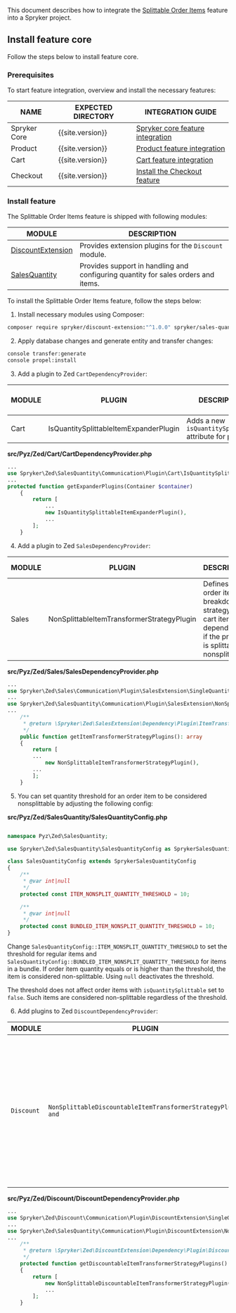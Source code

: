 

This document describes how to integrate the [Splittable Order Items](/docs/scos/user/features/202204.0/order-management-feature-overview/splittable-order-items-overview.html) feature into a Spryker project.

## Install feature core

Follow the steps below to install feature core.

### Prerequisites

To start feature integration, overview and install the necessary features:

| NAME         | EXPECTED DIRECTORY | INTEGRATION GUIDE                                                                                                                    |
|--------------|--------------------|--------------------------------------------------------------------------------------------------------------------------------------|
| Spryker Core | {{site.version}}   | [Spryker core feature integration](/docs/scos/dev/feature-integration-guides/{{site.version}}/spryker-core-feature-integration.html) |
| Product      | {{site.version}}   | [Product feature integration](/docs/pbc/all/product-information-management/{{site.version}}/install-and-upgrade/install-features/install-the-product-feature.html)           |
| Cart         | {{site.version}}   | [Cart feature integration](/docs/scos/dev/feature-integration-guides/{{site.version}}/cart-feature-integration.html)                 |
| Checkout     | {{site.version}}   | [Install the Checkout feature](/docs/scos/dev/feature-integration-guides/{{site.version}}/checkout-feature-integration.html)         |

### Install feature

The Splittable Order Items feature is shipped with following modules:

| MODULE | DESCRIPTION |
| --- | --- |
| [DiscountExtension](https://github.com/spryker/discount-extension) | Provides extension plugins for the `Discount` module. |
| [SalesQuantity](https://github.com/spryker/sales-quantity)| Provides support in handling and configuring quantity for sales orders and items. |

To install the Splittable Order Items feature, follow the steps below:

1. Install necessary modules using Composer:

```bash
composer require spryker/discount-extension:"^1.0.0" spryker/sales-quantity:"^3.4.0" --update-with-dependencies
```

2. Apply database changes and generate entity and transfer changes:

```bash
console transfer:generate
console propel:install
```

3. Add a plugin to Zed `CartDependencyProvider`:


| MODULE | PLUGIN | DESCRIPTION | METHOD IN DEPENDENCY PROVIDER |
| --- | --- | --- | --- |
| Cart | IsQuantitySplittableItemExpanderPlugin | Adds a new `isQuantitySplittable` attribute for products | `getExpanderPlugins` |

**src/Pyz/Zed/Cart/CartDependencyProvider.php**

```php
...
use Spryker\Zed\SalesQuantity\Communication\Plugin\Cart\IsQuantitySplittableItemExpanderPlugin;
...
protected function getExpanderPlugins(Container $container)
    {
        return [
            ...
            new IsQuantitySplittableItemExpanderPlugin(),
            ...
        ];
    }
```

4. Add a plugin to Zed `SalesDependencyProvider`:


| MODULE | PLUGIN | DESCRIPTION | METHOD IN DEPENDENCY PROVIDER |
| --- | --- | --- | --- |
| Sales | NonSplittableItemTransformerStrategyPlugin | Defines the order item's breakdown strategy for cart items depending on if the product is splittable or nonsplittable. | `getItemTransformerStrategyPlugins` |

**src/Pyz/Zed/Sales/SalesDependencyProvider.php**

```php
...
use Spryker\Zed\Sales\Communication\Plugin\SalesExtension\SingleQuantityBasedItemTransformerStrategyPlugin;
...
use Spryker\Zed\SalesQuantity\Communication\Plugin\SalesExtension\NonSplittableItemTransformerStrategyPlugin;
...   
    /**
     * @return \Spryker\Zed\SalesExtension\Dependency\Plugin\ItemTransformerStrategyPluginInterface[]
     */
    public function getItemTransformerStrategyPlugins(): array
    {
        return [
        ...    
			new NonSplittableItemTransformerStrategyPlugin(),
        ...    
        ];
    }
```

5. You can set quantity threshold for an order item to be considered nonsplittable by adjusting the following config:

**src/Pyz/Zed/SalesQuantity/SalesQuantityConfig.php**

```php

namespace Pyz\Zed\SalesQuantity;

use Spryker\Zed\SalesQuantity\SalesQuantityConfig as SprykerSalesQuantityConfig;

class SalesQuantityConfig extends SprykerSalesQuantityConfig
{
    /**
     * @var int|null
     */
    protected const ITEM_NONSPLIT_QUANTITY_THRESHOLD = 10;

    /**
     * @var int|null
     */
    protected const BUNDLED_ITEM_NONSPLIT_QUANTITY_THRESHOLD = 10;
}

```

Change `SalesQuantityConfig::ITEM_NONSPLIT_QUANTITY_THRESHOLD` to set the threshold for regular items and `SalesQuantityConfig::BUNDLED_ITEM_NONSPLIT_QUANTITY_THRESHOLD` for items in a bundle.
If order item quantity equals or is higher than the threshold, the item is considered non-splittable.
Using `null` deactivates the threshold.

The threshold does not affect order items with `isQuantitySplittable` set to `false`.
Such items are considered non-splittable regardless of the threshold.  


6. Add plugins to Zed `DiscountDependencyProvider`:


| MODULE | PLUGIN | DESCRIPTION | METHOD IN DEPENDENCY PROVIDER |
| --- | --- | --- | --- |
| `Discount` |`NonSplittableDiscountableItemTransformerStrategyPlugin and`  | Defines discountable item transformation strategy for splittable and non-splittable items to adjust the discount calculation item breakdown according to the corresponding order item breakdown. | `getDiscountableItemTransformerStrategyPlugins` |

**src/Pyz/Zed/Discount/DiscountDependencyProvider.php**

```php
...
use Spryker\Zed\Discount\Communication\Plugin\DiscountExtension\SingleQuantityBasedDiscountableItemTransformerStrategyPlugin;
...
use Spryker\Zed\SalesQuantity\Communication\Plugin\DiscountExtension\NonSplittableDiscountableItemTransformerStrategyPlugin;
...
    /**
     * @return \Spryker\Zed\DiscountExtension\Dependency\Plugin\DiscountableItemTransformerStrategyPluginInterface[]
     */
    protected function getDiscountableItemTransformerStrategyPlugins(): array
    {
        return [
            new NonSplittableDiscountableItemTransformerStrategyPlugin(),
            ...
        ];
    }
```
